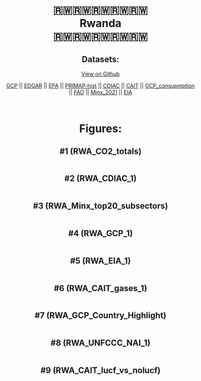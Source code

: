 
<center>
<h1 align="center">
🇷🇼🇷🇼🇷🇼🇷🇼🇷🇼
<br>
Rwanda
<br>
🇷🇼🇷🇼🇷🇼🇷🇼🇷🇼
</h1>
<h2>Datasets:</h2>
<p><a href="https://github.com/dquintani/GreenhouseData/tree/master/country_data/RWA_Rwanda/data">View on Github</a>
<br></p><p><a href="data/RWA_GCP.csv">GCP</a> || <a href="data/RWA_EDGAR.csv">EDGAR</a> || <a href="data/RWA_EPA.csv">EPA</a> || <a href="data/RWA_PRIMAP-hist.csv">PRIMAP-hist</a> || <a href="data/RWA_CDIAC.csv">CDIAC</a> || <a href="data/RWA_CAIT.csv">CAIT</a> || <a href="data/RWA_GCP_consupmption.csv">GCP_consupmption</a> || <a href="data/RWA_FAO.csv">FAO</a> || <a href="data/RWA_Minx_2021.csv">Minx_2021</a> || <a href="data/RWA_EIA.csv">EIA</a></p><p><br></p>
<h1>Figures:</h1><h2>#1 (RWA_CO2_totals)</h2>
<p><img alt="" src="figures/RWA_CO2_totals.png" /></p><h2>#2 (RWA_CDIAC_1)</h2>
<p><img alt="" src="figures/RWA_CDIAC_1.png" /></p><h2>#3 (RWA_Minx_top20_subsectors)</h2>
<p><img alt="" src="figures/RWA_Minx_top20_subsectors.png" /></p><h2>#4 (RWA_GCP_1)</h2>
<p><img alt="" src="figures/RWA_GCP_1.png" /></p><h2>#5 (RWA_EIA_1)</h2>
<p><img alt="" src="figures/RWA_EIA_1.png" /></p><h2>#6 (RWA_CAIT_gases_1)</h2>
<p><img alt="" src="figures/RWA_CAIT_gases_1.png" /></p><h2>#7 (RWA_GCP_Country_Highlight)</h2>
<p><img alt="" src="figures/RWA_GCP_Country_Highlight.png" /></p><h2>#8 (RWA_UNFCCC_NAI_1)</h2>
<p><img alt="" src="figures/RWA_UNFCCC_NAI_1.png" /></p><h2>#9 (RWA_CAIT_lucf_vs_nolucf)</h2>
<p><img alt="" src="figures/RWA_CAIT_lucf_vs_nolucf.png" /></p>